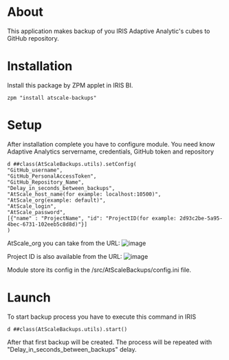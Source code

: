 # About
This application makes backup of you IRIS Adaptive Analytic's cubes to GitHub repository.

# Installation
Install this package by ZPM applet in IRIS BI.
```
zpm "install atscale-backups"
```
# Setup
After installation complete you have to configure module. You need know Adaptive Analytics servername, credentials, GitHub token and repository 
```
d ##class(AtScaleBackups.utils).setConfig(
"GitHub_username",
"GitHub_PersonalAccessToken",
"GitHub_Repository_Name",
"Delay_in_seconds_between_backups",
"AtScale_host_name(for example: localhost:10500)",
"AtScale_org(example: default)",
"AtScale_login",
"AtScale_password",
[{"name" : "ProjectName", "id": "ProjectID(for example: 2d93c2be-5a95-4bec-6731-102eeb5c8d8d)"}]
)
```
AtScale_org you can take from the URL:
![image](https://user-images.githubusercontent.com/41373877/184341154-42677302-3ad3-4fe5-bb68-016f15ce6103.png)

Project ID is also available from the URL:
![image](https://user-images.githubusercontent.com/41373877/184341315-6b577863-0eae-4b85-bd43-2d9b11346b82.png)

Module store its config in the /src/AtScaleBackups/config.ini file.

# Launch
To start backup process you have to execute this command in IRIS
```
d ##class(AtScaleBackups.utils).start()
```

After that first backup will be created. 
The process will be repeated with "Delay_in_seconds_between_backups" delay.
